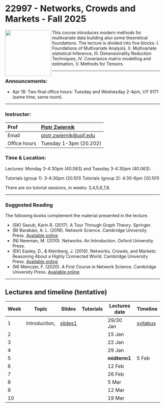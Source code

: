 # 22997 - Networks, Crowds and Markets - Fall 2025
<img src="pics/cover.png" align="left" width="150"> This course introduces modern methods for multivariate data building also some theoretical foundations. The lecture is divided into five blocks: I. Foundations of Multivariate Analysis, II. Multivariate statistical Inference, III. Dimensionality Reduction Techniques, IV. Covariance matrix modelling and estimation, V. Methods for Tensors.

***

### Announcements:
- Apr 18: Two final office hours: Tuesday and Wednesday 2-4pm, UY 9171 (same time, same room). 

***

### Instructor:

| Prof |  [Piotr Zwiernik](https://pzwiernik.github.io/) |
| :--- | :--- |
| Email | piotr.zwiernik@upf.edu |
| Office hours | Tuesday 1-3pm (20.202) |


### Time & Location:


Lectures: Monday 3-4:30pm (40.063) and Tuesday 3-4:30pm (40.063).

Tutorials (group 1): 3-4:30pm (20.101)
Tutorials (group 2): 4:30-6pm (20.101)

There are six tutorial sessions, in weeks: 3,4,5,6,7,8. 

***

### Suggested Reading
The following books complement the material presented in the lecture.


* (SK) Saoub, Karin R. (2017). A Tour Through Graph Theory. Springer.
* (B) Barabási, A. L. (2016). Network Science. Cambridge University Press. [Available online](https://networksciencebook.com/)
* (N) Newman, M. (2010). Networks: An Introduction. Oxford University Press.
* (EK) Easley, D., & Kleinberg, J. (2010). Networks, Crowds, and Markets: Reasoning About a Highly Connected World. Cambridge University Press. [Available online](https://www.cs.cornell.edu/home/kleinber/networks-book/networks-book.pdf)
* (M) Menczer, F. (2020). A First Course in Network Science. Cambridge University Press. [Available online](https://cambridgeuniversitypress.github.io/FirstCourseNetworkScience/)


***

## Lectures and timeline (tentative)

| Week | Topic  | Slides | Tutorials | Lectures date  | Timeline |
| --- |  --- | --- | --- | --- | --- | 
| 1 | Introduction,   | [slides1](./slides/slides_intro.pdf)  |  |  29/30 Jan| [syllabus]() |
| 2 |  | | | 15 Jan | |
| 3 | | | | 22 Jan |   |
| 4 |    | |  | 29 Jan |  |
| 5 |  | | | **midterm1**  | 5 Feb|  |
| 6 | | | | 12 Feb|  |
| 7 |  | | | 26 Feb |  |
| 8 |  | || 5 Mar|  |
| 9 |   | || 12 Mar| |
| 10 | | || 19 Mar| |
